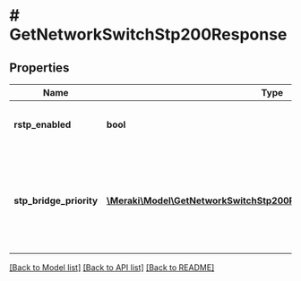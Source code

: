 # # GetNetworkSwitchStp200Response

## Properties

Name | Type | Description | Notes
------------ | ------------- | ------------- | -------------
**rstp_enabled** | **bool** | The spanning tree protocol status in network | [optional]
**stp_bridge_priority** | [**\Meraki\Model\GetNetworkSwitchStp200ResponseStpBridgePriorityInner[]**](GetNetworkSwitchStp200ResponseStpBridgePriorityInner.md) | STP bridge priority for switches/stacks or switch templates. An empty array will clear the STP bridge priority settings. | [optional]

[[Back to Model list]](../../README.md#models) [[Back to API list]](../../README.md#endpoints) [[Back to README]](../../README.md)
